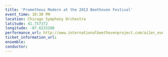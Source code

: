 ```yaml
---
title: 'Prometheus Modern at the 2013 Beethoven Festival'
event_time: 10:30 PM
location: Chicago Symphony Orchestra
latitude: 41.757372
longitude: -87.6215208
performance_url: http://www.internationalbeethovenproject.com/ai1ec_event/city-love-part-ii/?instance_id=203
ticket_information_url: 
ensemble: 
conductor: 
---
```

